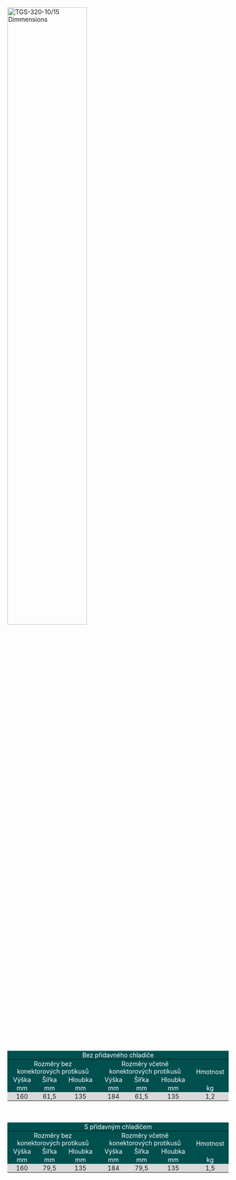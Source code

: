 <!--## Rozměry zařízení-->
<img src="../../img/dim.png" alt="TGS-320-10/15 Dimmensions" style="width:60%;">

<br>
<br>

<style type="text/css">
.tg  {border-collapse:collapse;border-spacing:0;}
.tg td{border-style:solid;border-width:0px;font-family:Arial, sans-serif;font-size:14px;overflow:hidden;
  padding:1px 10px;word-break:normal;}
.tg th{border-style:solid;border-width:0px;font-family:Arial, sans-serif;font-size:14px;font-weight:normal;
  overflow:hidden;padding:1px 10px;word-break:normal;}
.tg .tg-j8yi{background-color:#005050;border-color:#ffffff;color:#ffffff;font-family:inherit;text-align:center;vertical-align:middle
  }
.tg .tg-mwvu{background-color:#005050;border-color:#ffffff;color:#FFF;font-family:inherit;text-align:center;vertical-align:middle}
.tg .tg-i59b{background-color:#d9d9d9;border-color:#ffffff;font-family:inherit;text-align:center;vertical-align:middle}
.tg .tg-8jun{background-color:#D9D9D9;border-color:#ffffff;font-family:inherit;text-align:center;vertical-align:middle}
</style>
<table class="tg">
<thead>
  <tr>
    <th class="tg-j8yi" colspan="7">Bez přídavného chladiče</th>
  </tr>
</thead>
<tbody>
  <tr>
    <td class="tg-j8yi" colspan="3">Rozměry bez konektorových protikusů</td>
    <td class="tg-j8yi" colspan="3">Rozměry včetně konektorových protikusů</td>
    <td class="tg-j8yi" rowspan="2">Hmotnost</td>
  </tr>
  <tr>
    <td class="tg-j8yi">Výška</td>
    <td class="tg-j8yi">Šířka</td>
    <td class="tg-j8yi">Hloubka</td>
    <td class="tg-mwvu">Výška</td>
    <td class="tg-mwvu">Šířka</td>
    <td class="tg-mwvu">Hloubka</td>
  </tr>
  <tr>
    <td class="tg-j8yi">mm</td>
    <td class="tg-j8yi">mm</td>
    <td class="tg-j8yi">mm</td>
    <td class="tg-mwvu">mm</td>
    <td class="tg-mwvu">mm</td>
    <td class="tg-mwvu">mm</td>
    <td class="tg-mwvu">kg</td>
  </tr>
  <tr>
    <td class="tg-i59b">160</td>
    <td class="tg-i59b">61,5</td>
    <td class="tg-i59b">135</td>
    <td class="tg-8jun">184</td>
    <td class="tg-8jun">61,5</td>
    <td class="tg-8jun">135</td>
    <td class="tg-8jun">1,2</td>
  </tr>
</tbody>
</table>

<br>

<style type="text/css">
.tg  {border-collapse:collapse;border-spacing:0;}
.tg td{border-style:solid;border-width:0px;font-family:Arial, sans-serif;font-size:14px;overflow:hidden;
  padding:1px 10px;word-break:normal;}
.tg th{border-style:solid;border-width:0px;font-family:Arial, sans-serif;font-size:14px;font-weight:normal;
  overflow:hidden;padding:1px 10px;word-break:normal;}
.tg .tg-j8yi{background-color:#005050;border-color:#ffffff;color:#ffffff;font-family:inherit;text-align:center;vertical-align:middle
  }
.tg .tg-mwvu{background-color:#005050;border-color:#ffffff;color:#FFF;font-family:inherit;text-align:center;vertical-align:middle}
.tg .tg-i59b{background-color:#d9d9d9;border-color:#ffffff;font-family:inherit;text-align:center;vertical-align:middle}
.tg .tg-8jun{background-color:#D9D9D9;border-color:#ffffff;font-family:inherit;text-align:center;vertical-align:middle}
</style>
<table class="tg">
<thead>
  <tr>
    <th class="tg-j8yi" colspan="7">S přídavným chladičem</th>
  </tr>
</thead>
<tbody>
  <tr>
    <td class="tg-j8yi" colspan="3">Rozměry bez konektorových protikusů</td>
    <td class="tg-j8yi" colspan="3">Rozměry včetně konektorových protikusů</td>
    <td class="tg-j8yi" rowspan="2">Hmotnost</td>
  </tr>
  <tr>
    <td class="tg-j8yi">Výška</td>
    <td class="tg-j8yi">Šířka</td>
    <td class="tg-j8yi">Hloubka</td>
    <td class="tg-mwvu">Výška</td>
    <td class="tg-mwvu">Šířka</td>
    <td class="tg-mwvu">Hloubka</td>
  </tr>
  <tr>
    <td class="tg-j8yi">mm</td>
    <td class="tg-j8yi">mm</td>
    <td class="tg-j8yi">mm</td>
    <td class="tg-mwvu">mm</td>
    <td class="tg-mwvu">mm</td>
    <td class="tg-mwvu">mm</td>
    <td class="tg-mwvu">kg</td>
  </tr>
  <tr>
    <td class="tg-i59b">160</td>
    <td class="tg-i59b">79,5</td>
    <td class="tg-i59b">135</td>
    <td class="tg-8jun">184</td>
    <td class="tg-8jun">79,5</td>
    <td class="tg-8jun">135</td>
    <td class="tg-8jun">1,5</td>
  </tr>
</tbody>
</table>